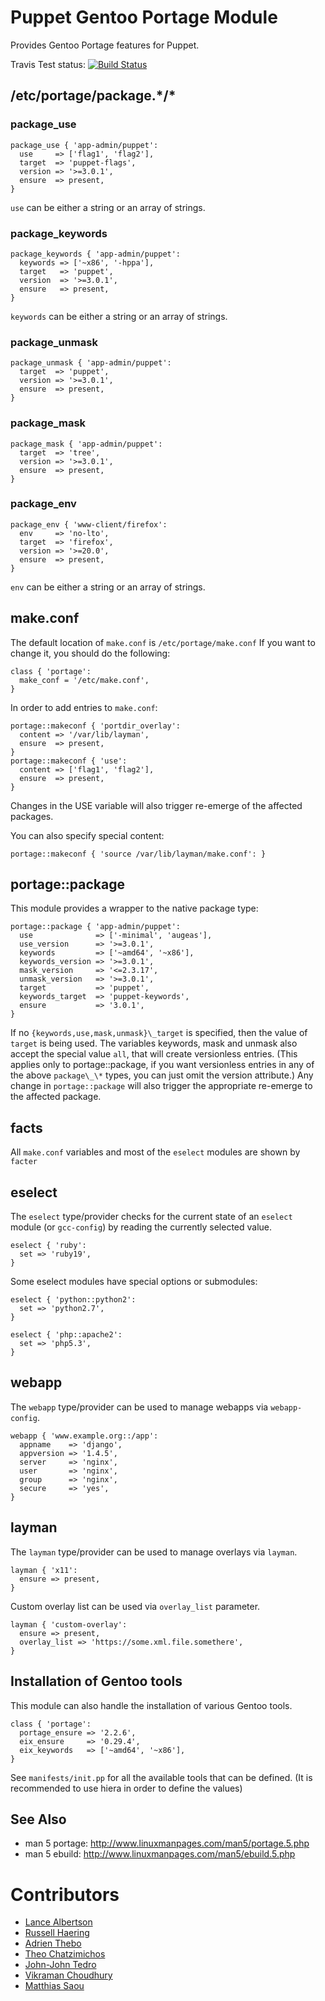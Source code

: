 Puppet Gentoo Portage Module
============================

Provides Gentoo Portage features for Puppet.

Travis Test status: [![Build
Status](https://travis-ci.org/gentoo/puppet-portage.png?branch=master)](https://travis-ci.org/gentoo/puppet-portage)

## /etc/portage/package.\*/\*

### package\_use

    package_use { 'app-admin/puppet':
      use     => ['flag1', 'flag2'],
      target  => 'puppet-flags',
      version => '>=3.0.1',
      ensure  => present,
    }

`use` can be either a string or an array of strings.

### package\_keywords

    package_keywords { 'app-admin/puppet':
      keywords => ['~x86', '-hppa'],
      target   => 'puppet',
      version  => '>=3.0.1',
      ensure   => present,
    }

`keywords` can be either a string or an array of strings.

### package\_unmask

    package_unmask { 'app-admin/puppet':
      target  => 'puppet',
      version => '>=3.0.1',
      ensure  => present,
    }

### package\_mask

    package_mask { 'app-admin/puppet':
      target  => 'tree',
      version => '>=3.0.1',
      ensure  => present,
    }

### package\_env

    package_env { 'www-client/firefox':
      env     => 'no-lto',
      target  => 'firefox',
      version => '>=20.0',
      ensure  => present,
    }

`env` can be either a string or an array of strings.

## make.conf

The default location of `make.conf` is `/etc/portage/make.conf`
If you want to change it, you should do the following:

    class { 'portage':
      make_conf = '/etc/make.conf',
    }

In order to add entries to `make.conf`:

    portage::makeconf { 'portdir_overlay':
      content => '/var/lib/layman',
      ensure  => present,
    }
    portage::makeconf { 'use':
      content => ['flag1', 'flag2'],
      ensure  => present,
    }

Changes in the USE variable will also trigger re-emerge of the affected packages.

You can also specify special content:

    portage::makeconf { 'source /var/lib/layman/make.conf': }

## portage::package

This module provides a wrapper to the native package type:

    portage::package { 'app-admin/puppet':
      use              => ['-minimal', 'augeas'],
      use_version      => '>=3.0.1',
      keywords         => ['~amd64', '~x86'],
      keywords_version => '>=3.0.1',
      mask_version     => '<=2.3.17',
      unmask_version   => '>=3.0.1',
      target           => 'puppet',
      keywords_target  => 'puppet-keywords',
      ensure           => '3.0.1',
    }

If no `{keywords,use,mask,unmask}\_target` is specified, then the value of `target`
is being used.  The variables keywords, mask and unmask also accept the special
value `all`, that will create versionless entries. (This applies only to
portage::package, if you want versionless entries in any of the above
`package\_\*` types, you can just omit the version attribute.) Any change in
`portage::package` will also trigger the appropriate re-emerge to the affected
package.

## facts

All `make.conf` variables and most of the `eselect` modules are shown by `facter`

## eselect

The `eselect` type/provider checks for the current state of an `eselect` module
(or `gcc-config`) by reading the currently selected value.

    eselect { 'ruby':
      set => 'ruby19',
    }

Some eselect modules have special options or submodules:

    eselect { 'python::python2':
      set => 'python2.7',
    }

    eselect { 'php::apache2':
      set => 'php5.3',
    }

## webapp

The `webapp` type/provider can be used to manage webapps via `webapp-config`.

    webapp { 'www.example.org::/app':
      appname    => 'django',
      appversion => '1.4.5',
      server     => 'nginx',
      user       => 'nginx',
      group      => 'nginx',
      secure     => 'yes',
    }

## layman

The `layman` type/provider can be used to manage overlays via `layman`.

    layman { 'x11':
      ensure => present,
    }

Custom overlay list can be used via `overlay_list` parameter.

    layman { 'custom-overlay':
      ensure => present,
      overlay_list => 'https://some.xml.file.somethere',
    }

## Installation of Gentoo tools

This module can also handle the installation of various Gentoo tools.

    class { 'portage':
      portage_ensure => '2.2.6',
      eix_ensure     => '0.29.4',
      eix_keywords   => ['~amd64', '~x86'],
    }

See `manifests/init.pp` for all the available tools that can be defined.
(It is recommended to use hiera in order to define the values)

See Also
--------

  * man 5 portage: http://www.linuxmanpages.com/man5/portage.5.php
  * man 5 ebuild: http://www.linuxmanpages.com/man5/ebuild.5.php

Contributors
============

  * [Lance Albertson](https://github.com/ramereth)
  * [Russell Haering](https://github.com/russellhaering)
  * [Adrien Thebo](https://github.com/adrienthebo)
  * [Theo Chatzimichos](https://github.com/tampakrap)
  * [John-John Tedro](https://github.com/udoprog)
  * [Vikraman Choudhury](https://github.com/vikraman)
  * [Matthias Saou](https://github.com/thias)
